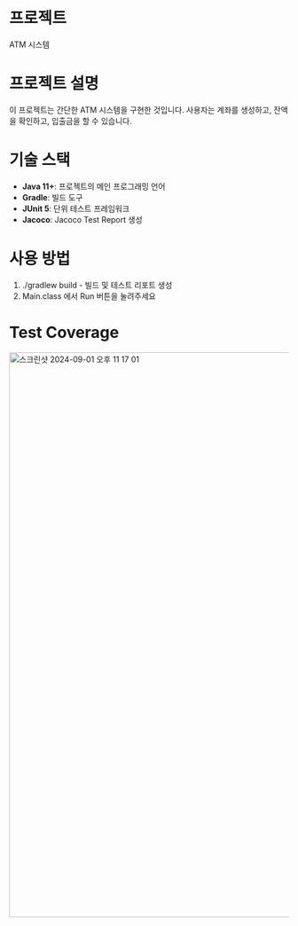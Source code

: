 # 프로젝트
ATM 시스템

# 프로젝트 설명

이 프로젝트는 간단한 ATM 시스템을 구현한 것입니다.
사용자는 계좌를 생성하고, 잔액을 확인하고, 입출금을 할 수 있습니다.

# 기술 스택
- **Java 11+**: 프로젝트의 메인 프로그래밍 언어
- **Gradle**: 빌드 도구
- **JUnit 5**: 단위 테스트 프레임워크
- **Jacoco**: Jacoco Test Report 생성

# 사용 방법
1. ./gradlew build - 빌드 및 테스트 리포트 생성
2. Main.class 에서 Run 버튼을 눌려주세요

# Test Coverage
<img width="1019" alt="스크린샷 2024-09-01 오후 11 17 01" src="https://github.com/user-attachments/assets/114634ec-3dd9-4494-8202-cba33d7cc697">
